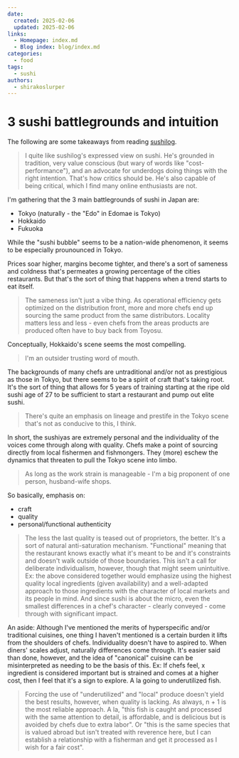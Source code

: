 ```yaml
---
date:
  created: 2025-02-06
  updated: 2025-02-06
links:
  - Homepage: index.md
  - Blog index: blog/index.md
categories:
  - food
tags:
  - sushi
authors:
  - shirakoslurper
---
```


# 3 sushi battlegrounds and intuition

The following are some takeaways from reading [sushilog](https://www.sushi-blog.com).

> I quite like sushilog's expressed view on sushi. He's grounded in tradition, very value conscious (but wary of words like "cost-performance"), and an advocate for underdogs doing things with the right intention. That's how critics should be. He's also capable of being critical, which I find many online enthusiasts are not.

I'm gathering that the 3 main battlegrounds of sushi in Japan are:
- Tokyo (naturally - the "Edo" in Edomae is Tokyo)
- Hokkaido
- Fukuoka

While the "sushi bubble" seems to be a nation-wide phenomenon, it seems to be especially prounounced in Tokyo.

Prices soar higher, margins become tighter, and there's a sort of sameness and coldness that's permeates a growing percentage of the cities restaurants. But that's the sort of thing that happens when a trend starts to eat itself.

> The sameness isn't just a vibe thing. As operational efficiency gets optimized on the distribution front, more and more chefs end up sourcing the same product from the same distributors. Locality matters less and less - even chefs from the areas products are produced often have to buy back from Toyosu.

Conceptually, Hokkaido's scene seems the most compelling.

> I'm an outsider trusting word of mouth.

The backgrounds of many chefs are untraditional and/or not as prestigious as those in Tokyo, but there seems to be a spirit of craft that's taking root. It's the sort of thing that allows for 5 years of training starting at the ripe old sushi age of 27 to be sufficient to start a restaurant and pump out elite sushi.

> There's quite an emphasis on lineage and prestife in the Tokyo scene that's not as conducive to this, I think.

In short, the sushiyas are extremely personal and the individuality of the voices come through along with quality. Chefs make a point of sourcing directly from local fishermen and fishmongers. They (more) eschew the dynamics that threaten to pull the Tokyo scene into limbo.

> As long as the work strain is manageable - I'm a big proponent of one person, husband-wife shops.

So basically, emphasis on:
- craft
- quality
- personal/functional authenticity

> The less the last quality is teased out of proprietors, the better. It's a sort of natural anti-saturation mechanism. "Functional" meaning that the restaurant knows exactly what it's meant to be and it's constraints and doesn't walk outside of those boundaries. This isn't a call for deliberate individualism, however, though that might seem unintuitive. Ex: the above considered together would emphasize using the highest quality local ingredients (given availability) and a well-adapted approach to those ingredients with the character of local markets and its people in mind. And since sushi is about the micro, even the smallest differences in a chef's character - clearly conveyed - come through with significant impact.

An aside:
Although I've mentioned the merits of hyperspecific and/or traditional cuisines, one thing I haven't mentioned is a certain burden it lifts from the shoulders of chefs. Individuality doesn't have to aspired to. When diners' scales adjust, naturally differences come through. It's easier said than done, however, and the idea of "canonical" cuisine can be misinterpreted as needing to be the basis of this. Ex: If chefs feel, x ingredient is considered important but is strained and comes at a higher cost, then I feel that it's a sign to explore. A la going to underutilized fish.

> Forcing the use of "underutilized" and "local" produce doesn't yield the best results, however, when quality is lacking. As always, n + 1 is the most reliable approach. A la, "this fish is caught and processed with the same attention to detail, is affordable, and is delicious but is avoided by chefs due to extra labor". Or "this is the same species that is valued abroad but isn't treated with reverence here, but I can establish a relationship with a fisherman and get it processed as I wish for a fair cost".

